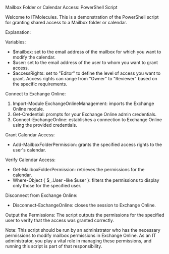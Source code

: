 Mailbox Folder or Calendar Access: PowerShell Script

Welcome to ITMolecules. This is a demonstration of the PowerShell script for granting shared access to a Mailbox folder or calendar.

Explanation:

Variables:
- $mailbox: set to the email address of the mailbox for which you want to modify the calendar.
- $user: set to the email address of the user to whom you want to grant access.
- $accessRights: set to "Editor" to define the level of access you want to grant. Access rights can range from "Owner" to "Reviewer" based on the specific requirements.

Connect to Exchange Online:
1. Import-Module ExchangeOnlineManagement: imports the Exchange Online module.
2. Get-Credential: prompts for your Exchange Online admin credentials.
3. Connect-ExchangeOnline: establishes a connection to Exchange Online using the provided credentials.

Grant Calendar Access:
- Add-MailboxFolderPermission: grants the specified access rights to the user's calendar.

Verify Calendar Access:
- Get-MailboxFolderPermission: retrieves the permissions for the calendar.
- Where-Object { $_.User -like $user }: filters the permissions to display only those for the specified user.

Disconnect from Exchange Online:
- Disconnect-ExchangeOnline: closes the session to Exchange Online.

Output the Permissions:
The script outputs the permissions for the specified user to verify that the access was granted correctly.

Note: This script should be run by an administrator who has the necessary permissions to modify mailbox permissions in Exchange Online. As an IT administrator, you play a vital role in managing these permissions, and running this script is part of that responsibility.
